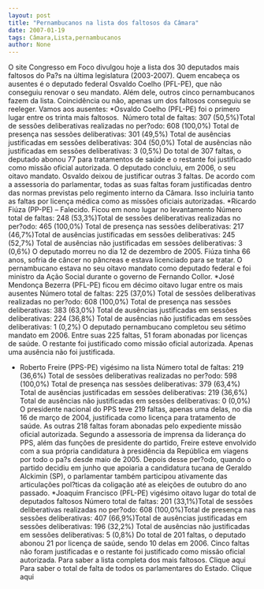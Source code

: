 ```yaml
---
layout: post
title: "Pernambucanos na lista dos faltosos da Câmara"
date: 2007-01-19
tags: Câmara,Lista,pernambucanos
author: None
---
```

O site Congresso em Foco divulgou hoje a lista dos 30 deputados mais faltosos do Pa?s na última legislatura (2003-2007). Quem encabeça os ausentes é o deputado federal Osvaldo Coelho (PFL-PE), que não conseguiu renovar o seu mandato. Além dele, outros cinco&nbsp;pernambucanos fazem da lista. Coincidência ou não, apenas um dos faltosos conseguiu se reeleger. 
Vamos aos ausentes: 
*Osvaldo Coelho (PFL-PE) foi o primero lugar entre os trinta mais faltosos.&nbsp; 
Número total de faltas: 307 (50,5%)Total de sessões deliberativas realizadas no per?odo: 608 (100,0%) Total de presença nas sessões deliberativas: 301 (49,5%) Total de ausências justificadas em sessões deliberativas: 304 (50,0%) Total de ausências não justificadas em sessões deliberativas: 3 (0,5%) 
Do total de 307 faltas, o deputado abonou 77 para tratamentos de saúde e o restante foi justificado como missão oficial autorizada. O deputado concluiu, em 2006, o seu oitavo mandato. Osvaldo deixou de justificar outras 3 faltas. 
De acordo com a assessoria do parlamentar, todas as suas faltas foram justificadas dentro das normas previstas pelo regimento interno da Câmara. Isso incluiria tanto as faltas por licença médica como as missões oficiais autorizadas. 
*Ricardo Fiúza (PP-PE) – Falecido. Ficou em nono lugar no levantamento 
Número total de faltas: 248 (53,3%)Total de sessões deliberativas realizadas no per?odo: 465 (100,0%) Total de presença nas sessões deliberativas: 217 (46,7%)Total de ausências justificadas em sessões deliberativas: 245 (52,7%) Total de ausências não justificadas em sessões deliberativas: 3 (0,6%) 
O deputado morreu no dia 12 de dezembro de 2005. Fiúza tinha 66 anos, sofria de câncer no pâncreas e estava licenciado para se tratar. O pernambucano estava no seu oitavo mandato como deputado federal e foi ministro da Ação Social durante o governo de Fernando Collor.
*José Mendonça Bezerra (PFL-PE) ficou em décimo oitavo lugar entre os mais ausentes
Número total de faltas: 225 (37,0%) Total de sessões deliberativas realizadas no per?odo: 608 (100,0%) Total de presença nas sessões deliberativas: 383 (63,0%) Total de ausências justificadas em sessões deliberativas: 224 (36,8%) Total de ausências não justificadas em sessões deliberativas: 1 (0,2%) 
O deputado pernambucano completou seu sétimo mandato em 2006. Entre suas 225 faltas, 51 foram abonadas por licenças de saúde. O restante foi justificado como missão oficial autorizada. Apenas uma ausência não foi justificada. 
* Roberto Freire (PPS-PE) vigésimo na lista 
Número total de faltas: 219 (36,6%) Total de sessões deliberativas realizadas no per?odo: 598 (100,0%) Total de presença nas sessões deliberativas: 379 (63,4%) Total de ausências justificadas em sessões deliberativas: 219 (36,6%) Total de ausências não justificadas em sessões deliberativas: 0 (0,0%) 
O presidente nacional do PPS teve 219 faltas, apenas uma delas, no dia 16 de março de 2004, justificada como licença para tratamento de saúde. As outras 218 faltas foram abonadas pelo expediente missão oficial autorizada.
Segundo a assessoria de imprensa da liderança do PPS, além das funções de presidente do partido, Freire esteve envolvido com a sua própria candidatura à presidência da República em viagens por todo o pa?s desde maio de 2005. Depois desse per?odo, quando o partido decidiu em junho que apoiaria a candidatura tucana de Geraldo Alckimin (SP), o parlamentar também participou ativamente das articulações pol?ticas da coligação até as eleições de outubro do ano passado.
*Joaquim Francisco (PFL-PE) vigésimo oitavo lugar do total de deputados faltosos
Número total de faltas: 201 (33,1%)Total de sessões deliberativas realizadas no per?odo: 608 (100,0%)Total de presença nas sessões deliberativas: 407 (66,9%)Total de ausências justificadas em sessões deliberativas: 196 (32,2%) Total de ausências não justificadas em sessões deliberativas: 5 (0,8%)
Do total de 201 faltas, o deputado abonou 21 por licença de saúde, sendo 10 delas em 2006. Cinco faltas não foram justificadas e o restante foi justificado como missão oficial autorizada.
Para saber a lista completa dos mais faltosos. Clique aqui
Para saber o total de falta de todos os parlamentares do Estado. Clique aqui 